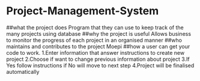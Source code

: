 # Project-Management-System
##what the project does
Program that they can use to keep track of the many projects using database
##why the project is useful
Allows business to monitor the progress of each project in an organised manner
##who maintains and contributes to the project
Moepi
##how a user can get your code to work.
1.Enter information that answer instructions to create new project
2.Choose if want to change previous information about project
3.If Yes follow instructions if No will move to next step
4.Project will be finalised automatically
